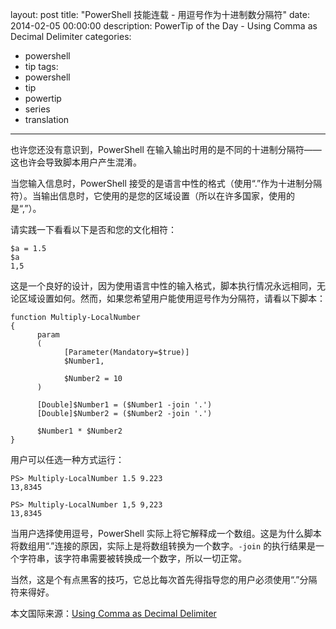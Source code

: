 layout: post
title: "PowerShell 技能连载 - 用逗号作为十进制数分隔符"
date: 2014-02-05 00:00:00
description: PowerTip of the Day - Using Comma as Decimal Delimiter
categories:
- powershell
- tip
tags:
- powershell
- tip
- powertip
- series
- translation
---
也许您还没有意识到，PowerShell 在输入输出时用的是不同的十进制分隔符——这也许会导致脚本用户产生混淆。

当您输入信息时，PowerShell 接受的是语言中性的格式（使用“.”作为十进制分隔符）。当输出信息时，它使用的是您的区域设置（所以在许多国家，使用的是“,”）。

请实践一下看看以下是否和您的文化相符：

	$a = 1.5
	$a
	1,5

这是一个良好的设计，因为使用语言中性的输入格式，脚本执行情况永远相同，无论区域设置如何。然而，如果您希望用户能使用逗号作为分隔符，请看以下脚本：

	function Multiply-LocalNumber
	{
	      param
	      (
	            [Parameter(Mandatory=$true)]
	            $Number1,
	
	            $Number2 = 10
	      )
	
	      [Double]$Number1 = ($Number1 -join '.')
	      [Double]$Number2 = ($Number2 -join '.')
	
	      $Number1 * $Number2
	}

用户可以任选一种方式运行：

	PS> Multiply-LocalNumber 1.5 9.223
	13,8345
	
	PS> Multiply-LocalNumber 1,5 9,223
	13,8345

当用户选择使用逗号，PowerShell 实际上将它解释成一个数组。这是为什么脚本将数组用“.”连接的原因，实际上是将数组转换为一个数字。`-join` 的执行结果是一个字符串，该字符串需要被转换成一个数字，所以一切正常。

当然，这是个有点黑客的技巧，它总比每次首先得指导您的用户必须使用“.”分隔符来得好。

<!--more-->
本文国际来源：[Using Comma as Decimal Delimiter](http://community.idera.com/powershell/powertips/b/tips/posts/using-comma-as-decimal-delimiter)
